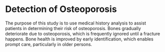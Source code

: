 # Detection of Osteoporosis


The purpose of this study is to use medical history analysis to assist patients in determining their risk of
osteoporosis. Bones gradually deteriorate due to osteoporosis, which is frequently ignored until a fracture
happens. Bone health is improved by early identification, which enables prompt care, particularly in older
persons.
